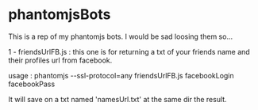 phantomjsBots
=============

This is a rep of my phantomjs bots. I would be sad loosing them so...

1 - friendsUrlFB.js : this one is for returning a txt of your friends name and their profiles url from facebook.

usage : phantomjs --ssl-protocol=any friendsUrlFB.js facebookLogin facebookPass

It will save on a txt named 'namesUrl.txt' at the same dir the result.